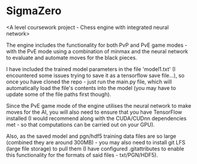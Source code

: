 # SigmaZero
<A level coursework project - Chess engine with integrated neural network>

The engine includes the functionality for both PvP and PvE game modes - with the PvE mode using a combination of minmax and the neural network to evaluate and automate moves for the black pieces. 
  
I have included the trained model parameters in the file 'model1.txt' (I encountered some issues trying to save it as a tensorflow save file...), so once you have cloned the repo - just run the main.py file, which will automatically load the file's contents into the model (you may have to update some of the file paths first though). 

Since the PvE game mode of the engine utilises the neural network to make moves for the AI, you will also need to ensure that you have TensorFlow installed (I would recommend along with the CUDA/CUDnn dependencies met - so that computations can be carried out on your GPU). 
  
Also, as the saved model and pgn/hdf5 training data files are so large (combined they are around 300MB) - you may also need to install git LFS (large file storage) to pull them (I have configured .gitattributes to enable this functionality for the formats of said files - txt/PGN/HDF5).
